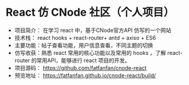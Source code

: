 # React 仿 CNode 社区（个人项目） 


- 项目简介： 在学习 react 中，基于CNode官方API 仿写的一个网站
- 技术栈： react hooks + react-router+ antd + axiso + ES6
- 主要功能：帖子查看功能，用户信息查看，不同主题的切换
- 仿写收获：熟悉 react 常用的核心功能以及常用的 hooks ，了解 react-router 的常用API，能够进行
react 项目的开发。
- 项目源码： https://github.com/fatfanfan/cnode-react
- 预览地址： https://fatfanfan.github.io/cnode-react/build/
